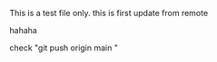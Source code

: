 This is a test file only.
this is first update from remote


hahaha

check "git push origin main  "


